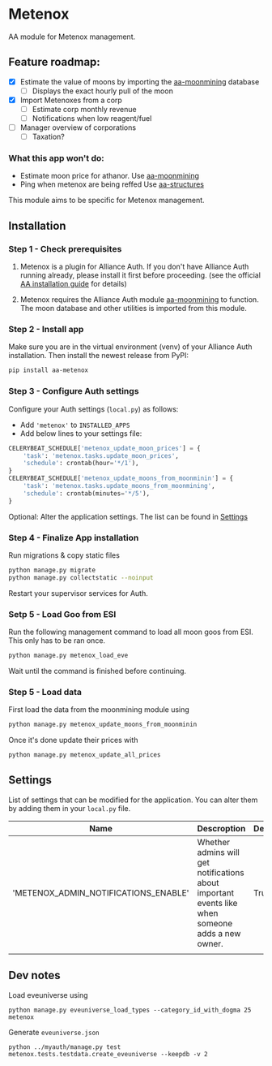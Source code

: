 # Metenox

AA module for Metenox management.

## Feature roadmap:
- [x] Estimate the value of moons by importing the [aa-moonmining](https://gitlab.com/ErikKalkoken/aa-moonmining) database
  - [ ] Displays the exact hourly pull of the moon
- [x] Import Metenoxes from a corp
  - [ ] Estimate corp monthly revenue
  - [ ] Notifications when low reagent/fuel
- [ ] Manager overview of corporations
  - [ ] Taxation?

### What this app won't do:
- Estimate moon price for athanor.
  Use [aa-moonmining](https://gitlab.com/ErikKalkoken/aa-moonmining)
- Ping when metenox are being reffed
  Use [aa-structures](https://gitlab.com/ErikKalkoken/aa-structures)

This module aims to be specific for Metenox management.

## Installation

### Step 1 - Check prerequisites

1. Metenox is a plugin for Alliance Auth. If you don't have Alliance Auth running already, please install it first before proceeding. (see the official [AA installation guide](https://allianceauth.readthedocs.io/en/latest/installation/auth/allianceauth/) for details)

2. Metenox requires the Alliance Auth module [aa-moonmining](https://gitlab.com/ErikKalkoken/aa-moonmining) to function.
  The moon database and other utilities is imported from this module.

### Step 2 - Install app

Make sure you are in the virtual environment (venv) of your Alliance Auth installation. Then install the newest release from PyPI:

```bash
pip install aa-metenox
```

### Step 3 - Configure Auth settings

Configure your Auth settings (`local.py`) as follows:

- Add `'metenox'` to `INSTALLED_APPS`
- Add below lines to your settings file:

```python
CELERYBEAT_SCHEDULE['metenox_update_moon_prices'] = {
    'task': 'metenox.tasks.update_moon_prices',
    'schedule': crontab(hour='*/1'),
}
CELERYBEAT_SCHEDULE['metenox_update_moons_from_moonminin'] = {
    'task': 'metenox.tasks.update_moons_from_moonmining',
    'schedule': crontab(minutes='*/5'),
}
```

Optional: Alter the application settings.
The list can be found in [Settings](#settings)

### Step 4 - Finalize App installation

Run migrations & copy static files

```bash
python manage.py migrate
python manage.py collectstatic --noinput
```

Restart your supervisor services for Auth.

### Setp 5 - Load Goo from ESI

Run the following management command to load all moon goos from ESI.
This only has to be ran once.

```bash
python manage.py metenox_load_eve
```

Wait until the command is finished before continuing.

### Step 5 - Load data

First load the data from the moonmining module using
```bash
python manage.py metenox_update_moons_from_moonminin
```

Once it's done update their prices with

```bash
python manage.py metenox_update_all_prices
```

## Settings

List of settings that can be modified for the application.
You can alter them by adding them in your `local.py` file.

| Name                                 | Descroption                                                                                      | Default |
|--------------------------------------|--------------------------------------------------------------------------------------------------|---------|
| 'METENOX_ADMIN_NOTIFICATIONS_ENABLE' | Whether admins will get notifications about important events like when someone adds a new owner. | True    |
|                                      |                                                                                                  |         |


## Dev notes

Load eveuniverse using
```shell
python manage.py eveuniverse_load_types --category_id_with_dogma 25 metenox
```

Generate `eveuniverse.json`
```shell
python ../myauth/manage.py test metenox.tests.testdata.create_eveuniverse --keepdb -v 2
```

